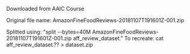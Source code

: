 Downloaded from AAIC Course

Original file name: AmazonFineFoodReviews-20181107T191601Z-001.zip

Splitted using: "split --bytes=40M AmazonFineFoodReviews-20181107T191601Z-001.zip aff_review_dataset."
To recreate: cat aff_review_dataset.?? > dataset.zip
